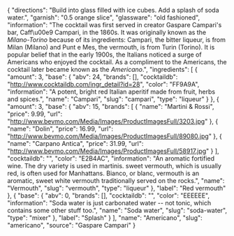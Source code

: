 {
    "directions": "Build into glass filled with ice cubes. Add a splash of soda water.",
    "garnish": "0.5 orange slice",
    "glassware": "old fashioned",
    "information": "The cocktail was first served in creator Gaspare Campari's bar, Caff\u00e9 Campari, in the 1860s. It was originally known as the *Milano-Torino* because of its ingredients: Campari, the bitter liqueur, is from Milan (Milano) and Punt e Mes, the vermouth, is from Turin (Torino). It is popular belief that in the early 1900s, the Italians noticed a surge of Americans who enjoyed the cocktail. As a compliment to the Americans, the cocktail later became known as the *Americano*.",
    "ingredients": [
        {
            "amount": 3,
            "base": {
                "abv": 24,
                "brands": [],
                "cocktaildb": "http://www.cocktaildb.com/ingr_detail?id=28",
                "color": "FF9A9A",
                "information": "A potent, bright red Italian aperitif made from fruit, herbs and spices.",
                "name": "Campari",
                "slug": "campari",
                "type": "liqueur"
            }
        },
        {
            "amount": 3,
            "base": {
                "abv": 15,
                "brands": [
                    {
                        "name": "Martini & Rossi",
                        "price": 9.99,
                        "url": "http://www.bevmo.com/Media/Images/ProductImagesFull/3203.jpg"
                    },
                    {
                        "name": "Dolin",
                        "price": 16.99,
                        "url": "http://www.bevmo.com/Media/Images/ProductImagesFull/89080.jpg"
                    },
                    {
                        "name": "Carpano Antica",
                        "price": 31.99,
                        "url": "http://www.bevmo.com/Media/Images/ProductImagesFull/58917.jpg"
                    }
                ],
                "cocktaildb": "",
                "color": "E2B4AC",
                "information": "An aromatic fortified wine. The dry variety is used in martinis. sweet vermouth, which is usually red, is often used for Manhattans. Bianco, or blanc, vermouth is an aromatic, sweet white vermouth traditionally served on the rocks.",
                "name": "Vermouth",
                "slug": "vermouth",
                "type": "liqueur"
            },
            "label": "Red vermouth"
        },
        {
            "base": {
                "abv": 0,
                "brands": [],
                "cocktaildb": "",
                "color": "EEEEEE",
                "information": "Soda water is just carbonated water -- not tonic, which contains some other stuff too.",
                "name": "Soda water",
                "slug": "soda-water",
                "type": "mixer"
            },
            "label": "Splash"
        }
    ],
    "name": "Americano",
    "slug": "americano",
    "source": "Gaspare Campari"
}